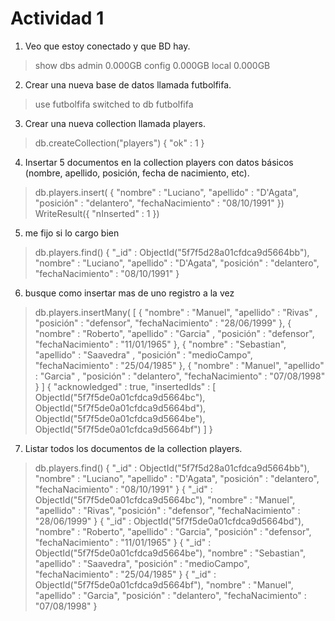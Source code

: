# Actividad 1
1. Veo que estoy conectado y que BD hay.
> show dbs
admin   0.000GB
config  0.000GB
local   0.000GB

2. Crear una nueva base de datos llamada futbolfifa.
> use futbolfifa
switched to db futbolfifa

3. Crear una nueva collection llamada players.
> db.createCollection("players")
{ "ok" : 1 }

4. Insertar 5 documentos en la collection players con datos básicos (nombre, apellido, posición, fecha de nacimiento, etc).
> db.players.insert(
                    { "nombre" : "Luciano",
                      "apellido" : "D'Agata",
                      "posición" : "delantero",
                      "fechaNacimiento" : "08/10/1991"
                      })
WriteResult({ "nInserted" : 1 })

5. me fijo si lo cargo bien
> db.players.find()
{ "_id" : ObjectId("5f7f5d28a01cfdca9d5664bb"), 
  "nombre" : "Luciano", 
  "apellido" : "D'Agata", 
  "posición" : "delantero", 
  "fechaNacimiento" : "08/10/1991" }
  
6. busque como insertar mas de uno registro a la vez
> db.players.insertMany(
[
    {
        "nombre" : "Manuel",
        "apellido" : "Rivas" ,
        "posición" : "defensor", 
        "fechaNacimiento" : "28/06/1999"
    },
    {
        "nombre" : "Roberto",
        "apellido" : "Garcia" ,
        "posición" : "defensor", 
        "fechaNacimiento" : "11/01/1965"
    },
    {
        "nombre" : "Sebastian",
        "apellido" : "Saavedra" ,
        "posición" : "medioCampo", 
        "fechaNacimiento" : "25/04/1985"
    },
    {
        "nombre" : "Manuel",
        "apellido" : "Garcia" ,
        "posición" : "delantero", 
        "fechaNacimiento" : "07/08/1998"
    }
]
{
  "acknowledged" : true,
  "insertedIds" : [
          ObjectId("5f7f5de0a01cfdca9d5664bc"),
          ObjectId("5f7f5de0a01cfdca9d5664bd"),
          ObjectId("5f7f5de0a01cfdca9d5664be"),
          ObjectId("5f7f5de0a01cfdca9d5664bf")
  ]
}
>
7. Listar todos los documentos de la collection players.
> db.players.find()
{ "_id" : ObjectId("5f7f5d28a01cfdca9d5664bb"), "nombre" : "Luciano", "apellido" : "D'Agata", "posición" : "delantero", "fechaNacimiento" : "08/10/1991" }
{ "_id" : ObjectId("5f7f5de0a01cfdca9d5664bc"), "nombre" : "Manuel", "apellido" : "Rivas", "posición" : "defensor", "fechaNacimiento" : "28/06/1999" }
{ "_id" : ObjectId("5f7f5de0a01cfdca9d5664bd"), "nombre" : "Roberto", "apellido" : "Garcia", "posición" : "defensor", "fechaNacimiento" : "11/01/1965" }
{ "_id" : ObjectId("5f7f5de0a01cfdca9d5664be"), "nombre" : "Sebastian", "apellido" : "Saavedra", "posición" : "medioCampo", "fechaNacimiento" : "25/04/1985" }
{ "_id" : ObjectId("5f7f5de0a01cfdca9d5664bf"), "nombre" : "Manuel", "apellido" : "Garcia", "posición" : "delantero", "fechaNacimiento" : "07/08/1998" }
